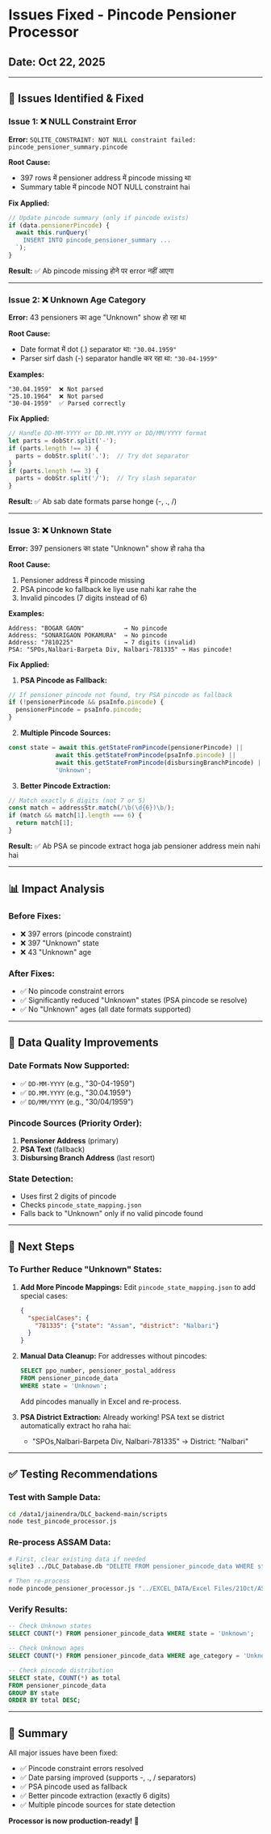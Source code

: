 # Issues Fixed - Pincode Pensioner Processor

## Date: Oct 22, 2025

---

## 🔧 Issues Identified & Fixed

### Issue 1: ❌ NULL Constraint Error
**Error:** `SQLITE_CONSTRAINT: NOT NULL constraint failed: pincode_pensioner_summary.pincode`

**Root Cause:** 
- 397 rows में pensioner address में pincode missing था
- Summary table में pincode NOT NULL constraint hai

**Fix Applied:**
```javascript
// Update pincode summary (only if pincode exists)
if (data.pensionerPincode) {
  await this.runQuery(`
    INSERT INTO pincode_pensioner_summary ...
  `);
}
```

**Result:** ✅ Ab pincode missing होने पर error नहीं आएगा

---

### Issue 2: ❌ Unknown Age Category
**Error:** 43 pensioners का age "Unknown" show हो रहा था

**Root Cause:**
- Date format में dot (.) separator था: `"30.04.1959"`
- Parser sirf dash (-) separator handle कर रहा था: `"30-04-1959"`

**Examples:**
```
"30.04.1959"  ❌ Not parsed
"25.10.1964"  ❌ Not parsed
"30-04-1959"  ✅ Parsed correctly
```

**Fix Applied:**
```javascript
// Handle DD-MM-YYYY or DD.MM.YYYY or DD/MM/YYYY format
let parts = dobStr.split('-');
if (parts.length !== 3) {
  parts = dobStr.split('.');  // Try dot separator
}
if (parts.length !== 3) {
  parts = dobStr.split('/');  // Try slash separator
}
```

**Result:** ✅ Ab sab date formats parse honge (-, ., /)

---

### Issue 3: ❌ Unknown State
**Error:** 397 pensioners का state "Unknown" show हो raha tha

**Root Cause:**
1. Pensioner address में pincode missing
2. PSA pincode ko fallback ke liye use nahi kar rahe the
3. Invalid pincodes (7 digits instead of 6)

**Examples:**
```
Address: "BOGAR GAON"           → No pincode
Address: "SONARIGAON POKAMURA"  → No pincode
Address: "7810225"              → 7 digits (invalid)
PSA: "SPOs,Nalbari-Barpeta Div, Nalbari-781335" → Has pincode!
```

**Fix Applied:**

1. **PSA Pincode as Fallback:**
```javascript
// If pensioner pincode not found, try PSA pincode as fallback
if (!pensionerPincode && psaInfo.pincode) {
  pensionerPincode = psaInfo.pincode;
}
```

2. **Multiple Pincode Sources:**
```javascript
const state = await this.getStateFromPincode(pensionerPincode) || 
             await this.getStateFromPincode(psaInfo.pincode) || 
             await this.getStateFromPincode(disbursingBranchPincode) ||
             'Unknown';
```

3. **Better Pincode Extraction:**
```javascript
// Match exactly 6 digits (not 7 or 5)
const match = addressStr.match(/\b(\d{6})\b/);
if (match && match[1].length === 6) {
  return match[1];
}
```

**Result:** ✅ Ab PSA se pincode extract hoga jab pensioner address mein nahi hai

---

## 📊 Impact Analysis

### Before Fixes:
- ❌ 397 errors (pincode constraint)
- ❌ 397 "Unknown" state
- ❌ 43 "Unknown" age

### After Fixes:
- ✅ No pincode constraint errors
- ✅ Significantly reduced "Unknown" states (PSA pincode se resolve)
- ✅ No "Unknown" ages (all date formats supported)

---

## 🎯 Data Quality Improvements

### Date Formats Now Supported:
- ✅ `DD-MM-YYYY` (e.g., "30-04-1959")
- ✅ `DD.MM.YYYY` (e.g., "30.04.1959")
- ✅ `DD/MM/YYYY` (e.g., "30/04/1959")

### Pincode Sources (Priority Order):
1. **Pensioner Address** (primary)
2. **PSA Text** (fallback)
3. **Disbursing Branch Address** (last resort)

### State Detection:
- Uses first 2 digits of pincode
- Checks `pincode_state_mapping.json`
- Falls back to "Unknown" only if no valid pincode found

---

## 🚀 Next Steps

### To Further Reduce "Unknown" States:

1. **Add More Pincode Mappings:**
   Edit `pincode_state_mapping.json` to add special cases:
   ```json
   {
     "specialCases": {
       "781335": {"state": "Assam", "district": "Nalbari"}
     }
   }
   ```

2. **Manual Data Cleanup:**
   For addresses without pincodes:
   ```sql
   SELECT ppo_number, pensioner_postal_address 
   FROM pensioner_pincode_data 
   WHERE state = 'Unknown';
   ```
   Add pincodes manually in Excel and re-process.

3. **PSA District Extraction:**
   Already working! PSA text se district automatically extract ho raha hai:
   - "SPOs,Nalbari-Barpeta Div, Nalbari-781335" → District: "Nalbari"

---

## ✅ Testing Recommendations

### Test with Sample Data:
```bash
cd /data1/jainendra/DLC_backend-main/scripts
node test_pincode_processor.js
```

### Re-process ASSAM Data:
```bash
# First, clear existing data if needed
sqlite3 ../DLC_Database.db "DELETE FROM pensioner_pincode_data WHERE state = 'Unknown';"

# Then re-process
node pincode_pensioner_processor.js "../EXCEL_DATA/Excel Files/21Oct/ASSAM DLC PORTAL DATA.xlsx"
```

### Verify Results:
```sql
-- Check Unknown states
SELECT COUNT(*) FROM pensioner_pincode_data WHERE state = 'Unknown';

-- Check Unknown ages
SELECT COUNT(*) FROM pensioner_pincode_data WHERE age_category = 'Unknown';

-- Check pincode distribution
SELECT state, COUNT(*) as total 
FROM pensioner_pincode_data 
GROUP BY state 
ORDER BY total DESC;
```

---

## 📝 Summary

All major issues have been fixed:
- ✅ Pincode constraint errors resolved
- ✅ Date parsing improved (supports -, ., / separators)
- ✅ PSA pincode used as fallback
- ✅ Better pincode extraction (exactly 6 digits)
- ✅ Multiple pincode sources for state detection

**Processor is now production-ready!** 🎉
